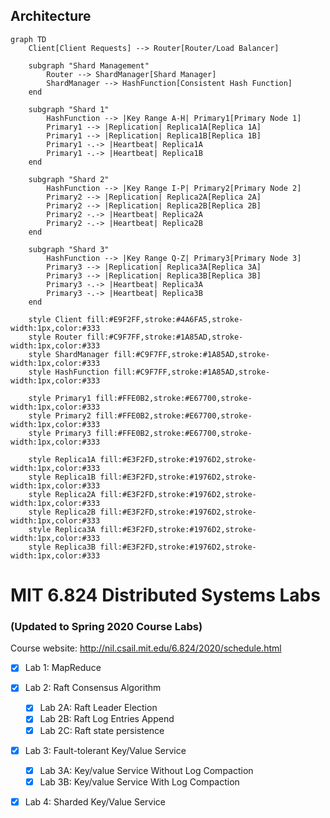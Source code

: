 ## Architecture

```mermaid
graph TD
    Client[Client Requests] --> Router[Router/Load Balancer]
    
    subgraph "Shard Management"
        Router --> ShardManager[Shard Manager]
        ShardManager --> HashFunction[Consistent Hash Function]
    end
    
    subgraph "Shard 1"
        HashFunction --> |Key Range A-H| Primary1[Primary Node 1]
        Primary1 --> |Replication| Replica1A[Replica 1A]
        Primary1 --> |Replication| Replica1B[Replica 1B]
        Primary1 -.-> |Heartbeat| Replica1A
        Primary1 -.-> |Heartbeat| Replica1B
    end
    
    subgraph "Shard 2"
        HashFunction --> |Key Range I-P| Primary2[Primary Node 2]
        Primary2 --> |Replication| Replica2A[Replica 2A]
        Primary2 --> |Replication| Replica2B[Replica 2B]
        Primary2 -.-> |Heartbeat| Replica2A
        Primary2 -.-> |Heartbeat| Replica2B
    end
    
    subgraph "Shard 3"
        HashFunction --> |Key Range Q-Z| Primary3[Primary Node 3]
        Primary3 --> |Replication| Replica3A[Replica 3A]
        Primary3 --> |Replication| Replica3B[Replica 3B]
        Primary3 -.-> |Heartbeat| Replica3A
        Primary3 -.-> |Heartbeat| Replica3B
    end
    
    style Client fill:#E9F2FF,stroke:#4A6FA5,stroke-width:1px,color:#333
    style Router fill:#C9F7FF,stroke:#1A85AD,stroke-width:1px,color:#333
    style ShardManager fill:#C9F7FF,stroke:#1A85AD,stroke-width:1px,color:#333
    style HashFunction fill:#C9F7FF,stroke:#1A85AD,stroke-width:1px,color:#333
    
    style Primary1 fill:#FFE0B2,stroke:#E67700,stroke-width:1px,color:#333
    style Primary2 fill:#FFE0B2,stroke:#E67700,stroke-width:1px,color:#333
    style Primary3 fill:#FFE0B2,stroke:#E67700,stroke-width:1px,color:#333
    
    style Replica1A fill:#E3F2FD,stroke:#1976D2,stroke-width:1px,color:#333
    style Replica1B fill:#E3F2FD,stroke:#1976D2,stroke-width:1px,color:#333
    style Replica2A fill:#E3F2FD,stroke:#1976D2,stroke-width:1px,color:#333
    style Replica2B fill:#E3F2FD,stroke:#1976D2,stroke-width:1px,color:#333
    style Replica3A fill:#E3F2FD,stroke:#1976D2,stroke-width:1px,color:#333
    style Replica3B fill:#E3F2FD,stroke:#1976D2,stroke-width:1px,color:#333
```

# MIT 6.824 Distributed Systems Labs

### (Updated to Spring 2020 Course Labs)

Course website: http://nil.csail.mit.edu/6.824/2020/schedule.html

- [x] Lab 1: MapReduce

- [x] Lab 2: Raft Consensus Algorithm
  - [x] Lab 2A: Raft Leader Election
  - [x] Lab 2B: Raft Log Entries Append
  - [x] Lab 2C: Raft state persistence
  
- [x] Lab 3: Fault-tolerant Key/Value Service
  - [x] Lab 3A: Key/value Service Without Log Compaction
  - [x] Lab 3B: Key/value Service With Log Compaction

- [x] Lab 4: Sharded Key/Value Service

